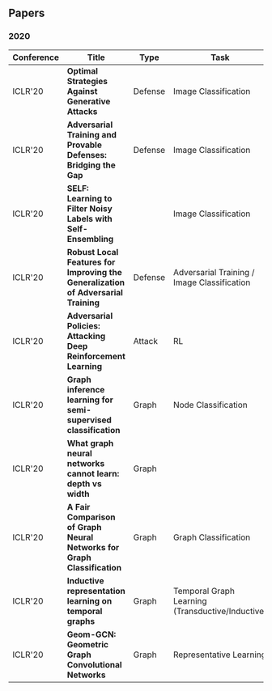## Papers

### 2020
| Conference | Title           | Type       |  Task | Paper       | Resource |
| --------- | -------- | -------- | -------- | ----------- | ---- |
|ICLR'20| **Optimal Strategies Against Generative Attacks**  | Defense  |  Image Classification  |  [Link](https://openreview.net/pdf?id=BkgzMCVtPB) | |
|ICLR'20|**Adversarial Training and Provable Defenses: Bridging the Gap** | Defense | Image Classification | [Link](https://openreview.net/pdf?id=SJxSDxrKDr)| |
|ICLR'20| **SELF: Learning to Filter Noisy Labels with Self-Ensembling** |  | Image Classification |  [Link](https://openreview.net/pdf?id=HkgsPhNYPS) | |
| ICLR'20 | **Robust Local Features for Improving the Generalization of Adversarial Training** | Defense | Adversarial Training / Image Classification | [Link](https://openreview.net/pdf?id=H1lZJpVFvr) |  |
| ICLR'20 | **Adversarial Policies: Attacking Deep Reinforcement Learning** | Attack | RL | [Link](https://openreview.net/pdf?id=HJgEMpVFwB) |  |
|ICLR'20| **Graph inference learning for semi-supervised classification** | Graph | Node Classification | [Link](https://openreview.net/pdf?id=r1evOhEKvH) | |
|ICLR'20| **What graph neural networks cannot learn: depth vs width** | Graph || [Link](https://openreview.net/pdf?id=B1l2bp4YwS) | |
| ICLR'20 | **A Fair Comparison of Graph Neural Networks for Graph Classification** | Graph | Graph Classification | [Link](https://openreview.net/pdf?id=HygDF6NFPB) | |
| ICLR'20 | **Inductive representation learning on temporal graphs** | Graph | Temporal Graph Learning (Transductive/Inductive) | [Link](https://openreview.net/pdf?id=rJeW1yHYwH) | |
| ICLR'20 | **Geom-GCN: Geometric Graph Convolutional Networks** | Graph | Representative Learning |  [Link](https://openreview.net/pdf?id=S1e2agrFvS) | |
